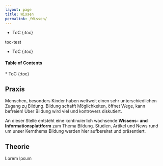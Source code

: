 ```yaml
---
layout: page
title: Wissen
permalink: /Wissen/
---
```

<aside markdown="1">

* ToC
{:toc}

<div class="toc-box">
toc-test
  
* ToC
{:toc}

</div>
</aside>


<aside markdown="1">
<h4>Table of Contents</h4>
* ToC
{:toc}
</aside>

## Praxis ##

Menschen, besonders Kinder haben weltweit einen sehr unterschiedlichen Zugang zu Bildung. Bildung schafft Möglichkeiten, öffnet Wege, kann befreien! Über Bildung wird viel und kontrovers diskutiert. 

An dieser Stelle entsteht eine kontinuierlich wachsende **Wissens- und Informationsplattform** zum Thema Bildung. Studien, Artikel und News rund um unser Kernthema Bildung werden hier aufbereitet und präsentiert.

## Theorie ##

Lorem Ipsum
